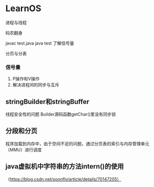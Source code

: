 # LearnOS
进程与线程  

码农翻身  

javac test.java  java test
了解信号量  

分页与分表  

### 信号量
 1. P操作和V操作
 2. 解决进程间的同步与互斥
 
 
 ## stringBuilder和stringBuffer  
   线程安全性的问题 Builder源码函数getChar()里没有同步锁

## 分段和分页
 程序加载到内存中，由于空间不足的问题，通过分页表的索引与内存管理单元（MMU）进行调度
 
 ## java虚拟机中字符串的方法intern()的使用
  （https://blog.csdn.net/soonfly/article/details/70147205）
 
